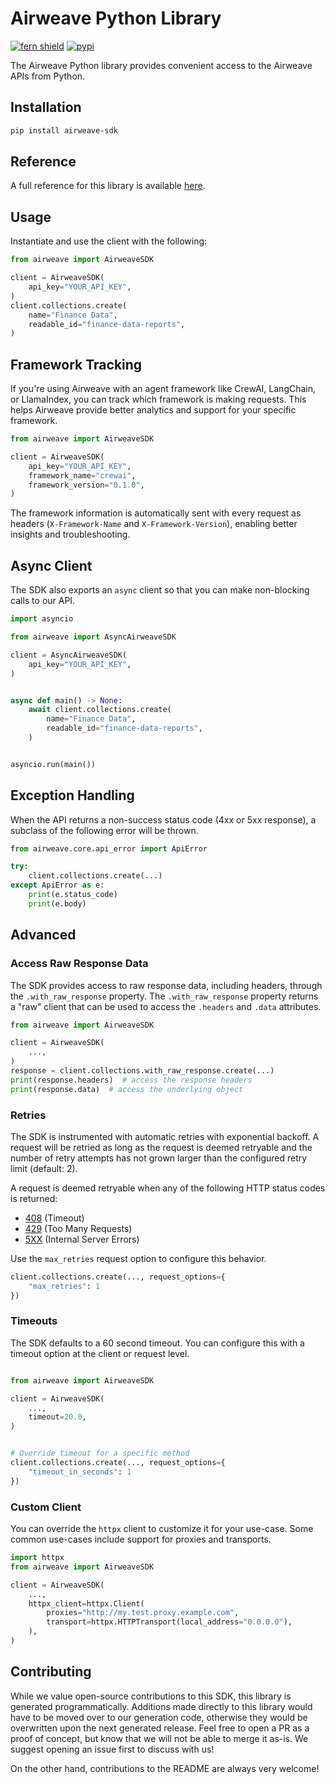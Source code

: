# Airweave Python Library

[![fern shield](https://img.shields.io/badge/%F0%9F%8C%BF-Built%20with%20Fern-brightgreen)](https://buildwithfern.com?utm_source=github&utm_medium=github&utm_campaign=readme&utm_source=https%3A%2F%2Fgithub.com%2Fairweave-ai%2Fpython-sdk)
[![pypi](https://img.shields.io/pypi/v/airweave-sdk)](https://pypi.python.org/pypi/airweave-sdk)

The Airweave Python library provides convenient access to the Airweave APIs from Python.

## Installation

```sh
pip install airweave-sdk
```

## Reference

A full reference for this library is available [here](https://github.com/airweave-ai/python-sdk/blob/HEAD/./reference.md).

## Usage

Instantiate and use the client with the following:

```python
from airweave import AirweaveSDK

client = AirweaveSDK(
    api_key="YOUR_API_KEY",
)
client.collections.create(
    name="Finance Data",
    readable_id="finance-data-reports",
)
```

## Framework Tracking

If you're using Airweave with an agent framework like CrewAI, LangChain, or LlamaIndex, you can track which framework is making requests. This helps Airweave provide better analytics and support for your specific framework.

```python
from airweave import AirweaveSDK

client = AirweaveSDK(
    api_key="YOUR_API_KEY",
    framework_name="crewai",
    framework_version="0.1.0",
)
```

The framework information is automatically sent with every request as headers (`X-Framework-Name` and `X-Framework-Version`), enabling better insights and troubleshooting.

## Async Client

The SDK also exports an `async` client so that you can make non-blocking calls to our API.

```python
import asyncio

from airweave import AsyncAirweaveSDK

client = AsyncAirweaveSDK(
    api_key="YOUR_API_KEY",
)


async def main() -> None:
    await client.collections.create(
        name="Finance Data",
        readable_id="finance-data-reports",
    )


asyncio.run(main())
```

## Exception Handling

When the API returns a non-success status code (4xx or 5xx response), a subclass of the following error
will be thrown.

```python
from airweave.core.api_error import ApiError

try:
    client.collections.create(...)
except ApiError as e:
    print(e.status_code)
    print(e.body)
```

## Advanced

### Access Raw Response Data

The SDK provides access to raw response data, including headers, through the `.with_raw_response` property.
The `.with_raw_response` property returns a "raw" client that can be used to access the `.headers` and `.data` attributes.

```python
from airweave import AirweaveSDK

client = AirweaveSDK(
    ...,
)
response = client.collections.with_raw_response.create(...)
print(response.headers)  # access the response headers
print(response.data)  # access the underlying object
```

### Retries

The SDK is instrumented with automatic retries with exponential backoff. A request will be retried as long
as the request is deemed retryable and the number of retry attempts has not grown larger than the configured
retry limit (default: 2).

A request is deemed retryable when any of the following HTTP status codes is returned:

- [408](https://developer.mozilla.org/en-US/docs/Web/HTTP/Status/408) (Timeout)
- [429](https://developer.mozilla.org/en-US/docs/Web/HTTP/Status/429) (Too Many Requests)
- [5XX](https://developer.mozilla.org/en-US/docs/Web/HTTP/Status/500) (Internal Server Errors)

Use the `max_retries` request option to configure this behavior.

```python
client.collections.create(..., request_options={
    "max_retries": 1
})
```

### Timeouts

The SDK defaults to a 60 second timeout. You can configure this with a timeout option at the client or request level.

```python

from airweave import AirweaveSDK

client = AirweaveSDK(
    ...,
    timeout=20.0,
)


# Override timeout for a specific method
client.collections.create(..., request_options={
    "timeout_in_seconds": 1
})
```

### Custom Client

You can override the `httpx` client to customize it for your use-case. Some common use-cases include support for proxies
and transports.

```python
import httpx
from airweave import AirweaveSDK

client = AirweaveSDK(
    ...,
    httpx_client=httpx.Client(
        proxies="http://my.test.proxy.example.com",
        transport=httpx.HTTPTransport(local_address="0.0.0.0"),
    ),
)
```

## Contributing

While we value open-source contributions to this SDK, this library is generated programmatically.
Additions made directly to this library would have to be moved over to our generation code,
otherwise they would be overwritten upon the next generated release. Feel free to open a PR as
a proof of concept, but know that we will not be able to merge it as-is. We suggest opening
an issue first to discuss with us!

On the other hand, contributions to the README are always very welcome!
